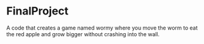 # FinalProject
A code that creates a game named wormy where you move the worm to eat the red apple and grow bigger without crashing into the wall.
